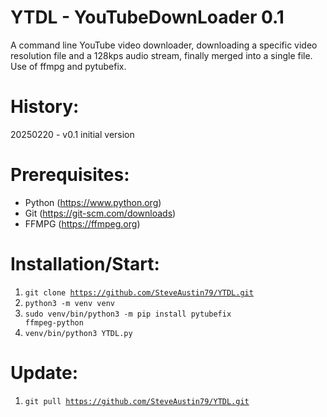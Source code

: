# YTDL - YouTubeDownLoader 0.1
A command line YouTube video downloader, downloading a specific video resolution file and a 128kps audio stream, finally merged into a single file. Use of ffmpg and pytubefix.

# History:
20250220 - v0.1
    initial version

# Prerequisites:
- Python (https://www.python.org)
- Git (https://git-scm.com/downloads)
- FFMPG (https://ffmpeg.org)

# Installation/Start: 
1. <code>git clone https://github.com/SteveAustin79/YTDL.git</code>
2. <code>python3 -m venv venv</code>
3. <code>sudo venv/bin/python3 -m pip install pytubefix ffmpeg-python</code>
4. <code>venv/bin/python3 YTDL.py</code>

# Update:
1. <code>git pull https://github.com/SteveAustin79/YTDL.git</code>
